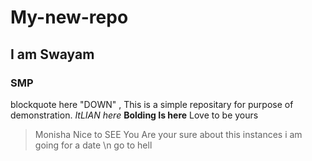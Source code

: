 # My-new-repo
## I am Swayam
### SMP
blockquote here "DOWN"  ,
This is a simple repositary for purpose of demonstration.
*ItLIAN  here*
**Bolding Is here**
Love to be yours
>Monisha Nice to SEE You 
>Are your sure about this instances
i am going for a date
\n go to hell

